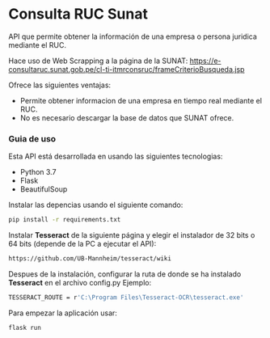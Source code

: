 # Consulta RUC Sunat

API que permite obtener la información de una empresa o persona juridica mediante el RUC.

Hace uso de Web Scrapping a la página de la SUNAT: 
https://e-consultaruc.sunat.gob.pe/cl-ti-itmrconsruc/frameCriterioBusqueda.jsp

Ofrece las siguientes ventajas:
  - Permite obtener informacion de una empresa en tiempo real mediante el RUC.
  - No es necesario descargar la base de datos que SUNAT ofrece.

### Guia de uso
Esta API está desarrollada en usando las siguientes tecnologias:
  - Python 3.7 
  - Flask
  - BeautifulSoup

Instalar las depencias usando el siguiente comando:
```sh
pip install -r requirements.txt
```
Instalar **Tesseract** de la siguiente página y elegir el instalador de 32 bits o 64 bits (depende de la PC a ejecutar el API):
```sh
https://github.com/UB-Mannheim/tesseract/wiki
```
Despues de la instalación, configurar la ruta de donde se ha instalado **Tesseract** en el archivo config.py
Ejemplo:
```sh
TESSERACT_ROUTE = r'C:\Program Files\Tesseract-OCR\tesseract.exe'
```

Para empezar la aplicación usar:
```sh
flask run
```

